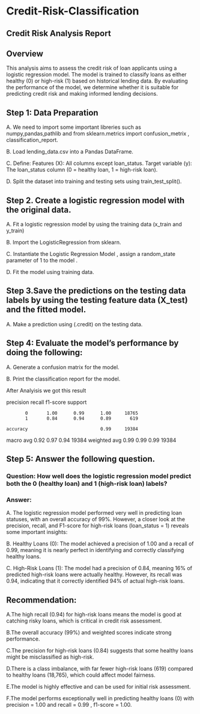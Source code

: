 # Credit-Risk-Classification
## Credit Risk Analysis Report

## Overview

This analysis aims to assess the credit risk of loan applicants using a logistic regression model. The model is trained to classify loans as either healthy (0) or high-risk (1) based on historical lending data. By evaluating the performance of the model, we determine whether it is suitable for predicting credit risk and making informed lending decisions.

## Step 1: Data Preparation
A. We need to import some important libreries such as numpy,pandas,pathlib and from sklearn.metrics import confusion_metrix , classification_report.

B. Load lending_data.csv into a Pandas DataFrame.

C. Define:
   Features (X): All columns except loan_status.
    Target variable (y): The loan_status column (0 = healthy loan, 1 = high-risk loan).
    
D. Split the dataset into training and testing sets using train_test_split().

## Step 2. Create a logistic regression  model with the original data.
   A. Fit a logistic regression model by using the training data (x_train and y_train)
   
   B. Import the LogisticRegression from sklearn.
   
   C. Instantiate the Logistic Regression Model , assign a random_state parameter of 1 to the model .
   
   D. Fit the model using training data.
   
## Step 3.Save the predictions on the testing data labels by using the testing feature data (X_test) and the fitted model.
  A. Make a prediction using (.credit) on the testing data.
  
## Step 4: Evaluate the model’s performance by doing the following:
  A. Generate a confusion matrix for the model.
  
  B. Print the classification report for the model.

  After Analyisis we got this result
  
  precision    recall  f1-score   support

           0       1.00      0.99      1.00     18765
           1       0.84      0.94      0.89       619

    accuracy                           0.99     19384
   macro avg       0.92      0.97      0.94     19384
weighted avg       0.99      0.99      0.99     19384

## Step 5: Answer the following question.
### Question: How well does the logistic regression model predict both the 0 (healthy loan) and 1 (high-risk loan) labels?

### Answer: 

A. The logistic regression model performed very well in predicting loan statuses, with an overall accuracy of 99%. However, a closer look at the precision, recall, and F1-score for high-risk loans (loan_status = 1) reveals some important insights:

B. Healthy Loans (0): The model achieved a precision of 1.00 and a recall of 0.99, meaning it is nearly perfect in identifying and correctly classifying healthy loans.

C. High-Risk Loans (1): The model had a precision of 0.84, meaning 16% of predicted high-risk loans were actually healthy. However, its recall was 0.94, indicating that it correctly identified 94% of actual high-risk loans.

## Recommendation:
A.The high recall (0.94) for high-risk loans means the model is good at catching risky loans, which is critical in credit risk assessment.

B.The overall accuracy (99%) and weighted scores indicate strong performance.

C.The precision for high-risk loans (0.84) suggests that some healthy loans might be misclassified as high-risk.

D.There is a class imbalance, with far fewer high-risk loans (619) compared to healthy loans (18,765), which could affect model fairness.

E.The model is highly effective and can be used for initial risk assessment.

F.The model performs exceptionally well in predicting healthy loans (0) with precision = 1.00 and recall = 0.99 , f1-score = 1.00.
